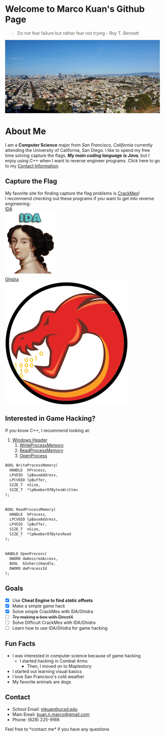 # Welcome to Marco Kuan's Github Page
>Do not fear failure but rather fear not trying - Roy T. Bennett

![San Francisco 1](./images/SF1.jpg)

# About Me

I am a **Computer Science** major from *San Francisco, California* currently attending the University of California, San Diego.
I like to spend my free time solving capture the flags. ***My main coding language is Java***, but I enjoy using C++ when I want to reverse engineer programs. Click here to go to my [Contact Information](#contact).

## Capture the Flag

My favorite site for finding capture the flag problems is [CrackMes](https://www.crackmes.one/)!\
I recommend checking out these programs if you want to get into reverse engineering:\
[IDA](https://www.hex-rays.com/)\
![ida](images/ida.png)\
[Ghidra](https://ghidra-sre.org/)\
![ghidra](images/ghidra.png)

## Interested in Game Hacking?

If you know C++, I recommend looking at:
1. [Windows Header](https://docs.microsoft.com/en-us/windows/win32/api/winbase/)
   1. [WriteProcessMemory](https://docs.microsoft.com/en-us/windows/win32/api/memoryapi/nf-memoryapi-writeprocessmemory)
   2. [ReadProcessMemory](https://docs.microsoft.com/en-us/windows/win32/api/memoryapi/nf-memoryapi-readprocessmemory)
   3. [OpenProcess](https://docs.microsoft.com/en-us/windows/win32/api/processthreadsapi/nf-processthreadsapi-openprocess)

```
BOOL WriteProcessMemory(
  HANDLE  hProcess,
  LPVOID  lpBaseAddress,
  LPCVOID lpBuffer,
  SIZE_T  nSize,
  SIZE_T  *lpNumberOfBytesWritten
);


BOOL ReadProcessMemory(
  HANDLE  hProcess,
  LPCVOID lpBaseAddress,
  LPVOID  lpBuffer,
  SIZE_T  nSize,
  SIZE_T  *lpNumberOfBytesRead
);


HANDLE OpenProcess(
  DWORD dwDesiredAccess,
  BOOL  bInheritHandle,
  DWORD dwProcessId
);
```

## Goals

- [x] Use **Cheat Engine to find _static_ offsets**
- [x] Make a simple game hack
- [x] Solve simple CrackMes with IDA/Ghidra
- [ ] ~~Try making a box with DirectX~~
- [ ] Solve Difficult CrackMes with IDA/Ghidra
- [ ] Learn how to use IDA/Ghidra for game hacking

## Fun Facts

- I was interested in computer science because of game hacking
  - I started hacking in Combat Arms
    - Then, I moved on to Maplestory
- I started out learning visual basics
- I love San Francisco's cold weather
- My favorite animals are dogs

## Contact

- School Email: mkuan@ucsd.edu
- Main Email: kuan.n.marco@gmail.com
- Phone: (628) 225-9166

Feel free to \*contact me\* if you have any questions